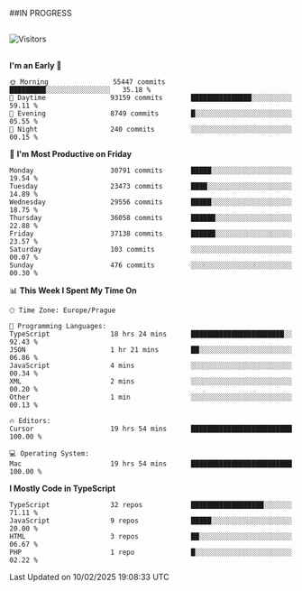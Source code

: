 ##IN PROGRESS
##
![Visitors](https://komarev.com/ghpvc/?username=petrbui&style=for-the-badge&label=Visitors+👀)



##
<!--
[![My GitHub stats](https://github-readme-stats.vercel.app/api?username=petrbui&theme=github_dark)](https://github.com/anuraghazra/github-readme-stats)

[![My wakatime stats](https://github-readme-stats.vercel.app/api/wakatime?username=petrbui&theme=github_dark)](https://github.com/anuraghazra/github-readme-stats)
-->
<!--START_SECTION:waka-->
**I'm an Early 🐤** 

```text
🌞 Morning                55447 commits       █████████░░░░░░░░░░░░░░░░   35.18 % 
🌆 Daytime                93159 commits       ███████████████░░░░░░░░░░   59.11 % 
🌃 Evening                8749 commits        █░░░░░░░░░░░░░░░░░░░░░░░░   05.55 % 
🌙 Night                  240 commits         ░░░░░░░░░░░░░░░░░░░░░░░░░   00.15 % 
```
📅 **I'm Most Productive on Friday** 

```text
Monday                   30791 commits       █████░░░░░░░░░░░░░░░░░░░░   19.54 % 
Tuesday                  23473 commits       ████░░░░░░░░░░░░░░░░░░░░░   14.89 % 
Wednesday                29556 commits       █████░░░░░░░░░░░░░░░░░░░░   18.75 % 
Thursday                 36058 commits       ██████░░░░░░░░░░░░░░░░░░░   22.88 % 
Friday                   37138 commits       ██████░░░░░░░░░░░░░░░░░░░   23.57 % 
Saturday                 103 commits         ░░░░░░░░░░░░░░░░░░░░░░░░░   00.07 % 
Sunday                   476 commits         ░░░░░░░░░░░░░░░░░░░░░░░░░   00.30 % 
```


📊 **This Week I Spent My Time On** 

```text
🕑︎ Time Zone: Europe/Prague

💬 Programming Languages: 
TypeScript               18 hrs 24 mins      ███████████████████████░░   92.43 % 
JSON                     1 hr 21 mins        ██░░░░░░░░░░░░░░░░░░░░░░░   06.86 % 
JavaScript               4 mins              ░░░░░░░░░░░░░░░░░░░░░░░░░   00.34 % 
XML                      2 mins              ░░░░░░░░░░░░░░░░░░░░░░░░░   00.20 % 
Other                    1 min               ░░░░░░░░░░░░░░░░░░░░░░░░░   00.13 % 

🔥 Editors: 
Cursor                   19 hrs 54 mins      █████████████████████████   100.00 % 

💻 Operating System: 
Mac                      19 hrs 54 mins      █████████████████████████   100.00 % 
```

**I Mostly Code in TypeScript** 

```text
TypeScript               32 repos            ██████████████████░░░░░░░   71.11 % 
JavaScript               9 repos             █████░░░░░░░░░░░░░░░░░░░░   20.00 % 
HTML                     3 repos             ██░░░░░░░░░░░░░░░░░░░░░░░   06.67 % 
PHP                      1 repo              █░░░░░░░░░░░░░░░░░░░░░░░░   02.22 % 
```




 Last Updated on 10/02/2025 19:08:33 UTC
<!--END_SECTION:waka-->
